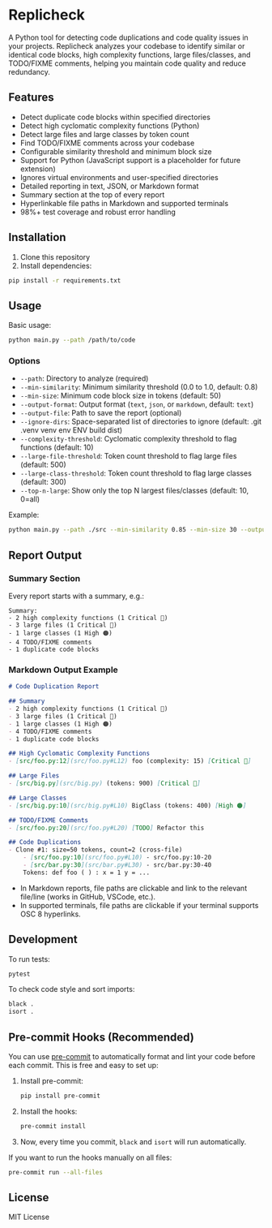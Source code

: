 # Replicheck

A Python tool for detecting code duplications and code quality issues in your projects. Replicheck analyzes your codebase to identify similar or identical code blocks, high complexity functions, large files/classes, and TODO/FIXME comments, helping you maintain code quality and reduce redundancy.

## Features

- Detect duplicate code blocks within specified directories
- Detect high cyclomatic complexity functions (Python)
- Detect large files and large classes by token count
- Find TODO/FIXME comments across your codebase
- Configurable similarity threshold and minimum block size
- Support for Python (JavaScript support is a placeholder for future extension)
- Ignores virtual environments and user-specified directories
- Detailed reporting in text, JSON, or Markdown format
- Summary section at the top of every report
- Hyperlinkable file paths in Markdown and supported terminals
- 98%+ test coverage and robust error handling

## Installation

1. Clone this repository
2. Install dependencies:

```bash
pip install -r requirements.txt
```

## Usage

Basic usage:

```bash
python main.py --path /path/to/code
```

### Options

- `--path`: Directory to analyze (required)
- `--min-similarity`: Minimum similarity threshold (0.0 to 1.0, default: 0.8)
- `--min-size`: Minimum code block size in tokens (default: 50)
- `--output-format`: Output format (`text`, `json`, or `markdown`, default: `text`)
- `--output-file`: Path to save the report (optional)
- `--ignore-dirs`: Space-separated list of directories to ignore (default: .git .venv venv env ENV build dist)
- `--complexity-threshold`: Cyclomatic complexity threshold to flag functions (default: 10)
- `--large-file-threshold`: Token count threshold to flag large files (default: 500)
- `--large-class-threshold`: Token count threshold to flag large classes (default: 300)
- `--top-n-large`: Show only the top N largest files/classes (default: 10, 0=all)

Example:

```bash
python main.py --path ./src --min-similarity 0.85 --min-size 30 --output-format markdown --output-file report.md --ignore-dirs .git .venv node_modules --complexity-threshold 12 --large-file-threshold 800 --large-class-threshold 400 --top-n-large 5
```

## Report Output

### Summary Section

Every report starts with a summary, e.g.:

```text
Summary:
- 2 high complexity functions (1 Critical 🔴)
- 3 large files (1 Critical 🔴)
- 1 large classes (1 High 🟠)
- 4 TODO/FIXME comments
- 1 duplicate code blocks
```

### Markdown Output Example

```markdown
# Code Duplication Report

## Summary
- 2 high complexity functions (1 Critical 🔴)
- 3 large files (1 Critical 🔴)
- 1 large classes (1 High 🟠)
- 4 TODO/FIXME comments
- 1 duplicate code blocks

## High Cyclomatic Complexity Functions
- [src/foo.py:12](src/foo.py#L12) foo (complexity: 15) [Critical 🔴]

## Large Files
- [src/big.py](src/big.py) (tokens: 900) [Critical 🔴]

## Large Classes
- [src/big.py:10](src/big.py#L10) BigClass (tokens: 400) [High 🟠]

## TODO/FIXME Comments
- [src/foo.py:20](src/foo.py#L20) [TODO] Refactor this

## Code Duplications
- Clone #1: size=50 tokens, count=2 (cross-file)
    - [src/foo.py:10](src/foo.py#L10) - src/foo.py:10-20
    - [src/bar.py:30](src/bar.py#L30) - src/bar.py:30-40
    Tokens: def foo ( ) : x = 1 y = ...
```

- In Markdown reports, file paths are clickable and link to the relevant file/line (works in GitHub, VSCode, etc.).
- In supported terminals, file paths are clickable if your terminal supports OSC 8 hyperlinks.

## Development

To run tests:

```bash
pytest
```

To check code style and sort imports:

```bash
black .
isort .
```

## Pre-commit Hooks (Recommended)

You can use [pre-commit](https://pre-commit.com/) to automatically format and lint your code before each commit. This is free and easy to set up:

1. Install pre-commit:

   ```bash
   pip install pre-commit
   ```

2. Install the hooks:

   ```bash
   pre-commit install
   ```

3. Now, every time you commit, `black` and `isort` will run automatically.

If you want to run the hooks manually on all files:

```bash
pre-commit run --all-files
```

## License

MIT License
